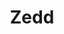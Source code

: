 ---
title: Zedd
categories:
- radio
- digital
- press
tags:
- artist
position: 2
image: 
is-featured: 
is-front: 
website:
facebook: https://www.facebook.com/Zedd
twitter:
instagram:
spotify:
soundcloud:
youtube: 
apple: 
layout: client
---